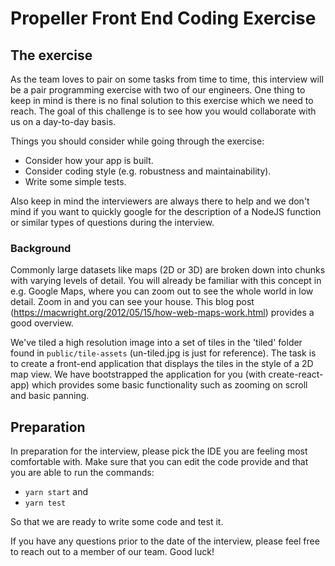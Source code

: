 # Propeller Front End Coding Exercise


## The exercise

As the team loves to pair on some tasks from time to time, this interview will be a pair programming exercise with two of our engineers. One thing to keep in mind is there is no final solution to this exercise which we need to reach.
The goal of this challenge is to see how you would collaborate with us on a day-to-day basis.

Things you should consider while going through the exercise:
- Consider how your app is built.
- Consider coding style (e.g. robustness and maintainability).
- Write some simple tests.

Also keep in mind the interviewers are always there to help and we don't mind if you want to quickly google for the description of a NodeJS function or similar types of questions during the interview.

### Background

Commonly large datasets like maps (2D or 3D) are broken down into chunks with varying levels of detail. You will already be familiar with this concept in e.g. Google Maps, where you can zoom out to see the whole world in low detail. Zoom in and you can see your house. This blog post (https://macwright.org/2012/05/15/how-web-maps-work.html) provides a good overview.

We've tiled a high resolution image into a set of tiles in the 'tiled' folder found in `public/tile-assets` (un-tiled.jpg is just for reference). The task is to create a front-end application that displays the tiles in the style of a 2D map view. We have bootstrapped the application for you (with create-react-app) which provides some basic functionality such as zooming on scroll and basic panning.

## Preparation

In preparation for the interview, please pick the IDE you are feeling most comfortable with. Make sure that you can edit the code provide and that you are able to run the commands:

- `yarn start` and
- `yarn test`

So that we are ready to write some code and test it.

If you have any questions prior to the date of the interview, please feel free to reach out to a member of our team. Good luck!
